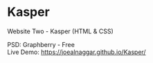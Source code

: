 # Kasper
Website Two - Kasper (HTML &amp; CSS) 
  
PSD: Graphberry - Free  
Live Demo: https://joealnaggar.github.io/Kasper/
